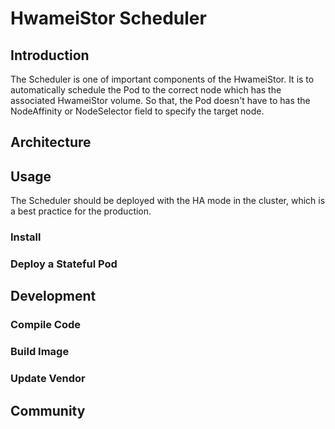 # HwameiStor Scheduler

## Introduction

The Scheduler is one of important components of the HwameiStor. It is to automatically schedule the Pod to the correct node which has the associated HwameiStor volume. So that, the Pod doesn't have to has the NodeAffinity or NodeSelector field to specify the target node.

## Architecture

## Usage

The Scheduler should be deployed with the HA mode in the cluster, which is a best practice for the production.

### Install

### Deploy a Stateful Pod

## Development

### Compile Code

### Build Image

### Update Vendor

## Community
